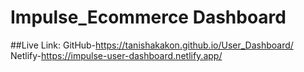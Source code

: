 # Impulse_Ecommerce Dashboard
##Live Link: GitHub-https://tanishakakon.github.io/User_Dashboard/
             Netlify-https://impulse-user-dashboard.netlify.app/
